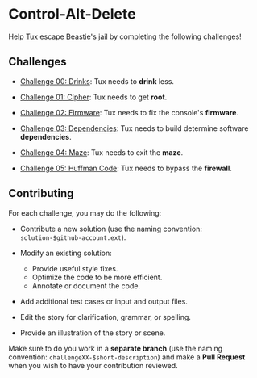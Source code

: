 # Control-Alt-Delete

Help [Tux] escape [Beastie]'s [jail] by completing the following challenges!

## Challenges 

- [Challenge 00: Drinks](challenge00): Tux needs to **drink** less.

- [Challenge 01: Cipher](challenge01): Tux needs to get **root**.

- [Challenge 02: Firmware](challenge02): Tux needs to fix the console's **firmware**.

- [Challenge 03: Dependencies](challenge03): Tux needs to build determine
  software **dependencies**.

- [Challenge 04: Maze](challenge04): Tux needs to exit the **maze**.

- [Challenge 05: Huffman Code](challenge05): Tux needs to bypass the **firewall**.

## Contributing

For each challenge, you may do the following:

- Contribute a new solution (use the naming convention:
  `solution-$github-account.ext`).

- Modify an existing solution:

    - Provide useful style fixes.
    - Optimize the code to be more efficient.
    - Annotate or document the code.

- Add additional test cases or input and output files.

- Edit the story for clarification, grammar, or spelling.

- Provide an illustration of the story or scene.

Make sure to do you work in a **separate branch** (use the naming convention:
`challengeXX-$short-description`) and make a **Pull Request** when you wish to
have your contribution reviewed.


[Tux]: https://en.wikipedia.org/wiki/Tux_(mascot)
[jail]: https://en.wikipedia.org/wiki/FreeBSD_jail
[Beastie]: https://en.wikipedia.org/wiki/BSD_Daemon
